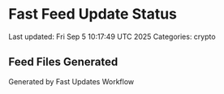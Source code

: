 # Fast Feed Update Status
Last updated: Fri Sep  5 10:17:49 UTC 2025
Categories: crypto

## Feed Files Generated

Generated by Fast Updates Workflow
